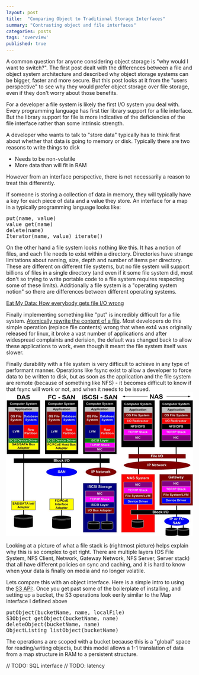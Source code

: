 ```yaml
---
layout: post
title:  "Comparing Object to Traditional Storage Interfaces"
summary: "Contrasting object and file interfaces"
categories: posts
tags: 'overview'
published: true
---
```


A common question for anyone considering object storage is "why would I want to switch?". The first post dealt with the differences between a file and object system architecture and described why object storage systems can be bigger, faster and more secure. But this post looks at it from the "users perspective" to see why they would prefer object storage over file storage, even if they don't worry about those benefits. 

For a developer a file system is likely the first I/O system you deal with. Every programming language has first tier library support for a file interface. But the library support for file is more indicative of the deficiencies of the file interface rather than some intrinsic strength.

A developer who wants to talk to "store data" typically has to think first about whether that data is going to memory or disk. Typically there are two reasons to write things to disk 

* Needs to be non-volatile 
* More data than will fit in RAM

However from an interface perspective, there is not necessarily a reason to treat this differently.

If someone is storing a collection of data in memory, they will typically have a key for each piece of data and a value they store. An interface for a map in a typically programming language looks like:

<pre>
put(name, value)
value get(name)
delete(name)
Iterator(name, value) iterate()
</pre>

On the other hand a file system looks nothing like this. It has a notion of files, and each file needs to exist within a directory. Directories have strange limitations about naming, size, depth and number of items per directory. These are different on different file systems, but no file system will support billions of files in a single directory (and even if it some file system did, most don't so trying to write portable code to a file system requires respecting some of these limits). Additionally a file system is a "operating system notion" so there are differences between different operating systems. 

[Eat My Data: How everybody gets file I/O wrong](http://www.flamingspork.com/talks/2007/06/eat_my_data.odp)

Finally implementing something like "put" is incredibly difficult for a file system. [Atomically rewrite the content of a file](http://www.microhowto.info/howto/atomically_rewrite_the_content_of_a_file.html). Most developers do this simple operation (replace file contents) wrong that when ext4 was originally released for linux, it broke a vast number of applications and after widespread complaints and derision, the default was changed back to allow these applications to work, even though it meant the file system itself was slower. 

Finally durability with a file system is very difficult to achieve in any type of performant manner. Operations like fsync exist to allow a developer to force data to be written to disk, but as soon as the application and the file system are remote (because of something like NFS) - it becomes difficult to know if that fsync will work or not, and when it needs to be issued.
![File access](/assets/images/fileStack.png)

Looking at a picture of what a file stack is (rightmost picture) helps explain why this is so complex to get right. There are multiple layers (OS File System, NFS Client, Network, Gateway Network, NFS Server, Server stack) that all have different policies on sync and caching, and it is hard to know when your data is finally on media and no longer volatile. 

Lets compare this with an object interface. Here is a simple intro to using the [S3 API:](https://www.baeldung.com/aws-s3-java). Once you get past some of the boilerplate of installing, and setting up a bucket, the S3 operations look eerily similar to the Map interface I defined above
<pre>
putObject(bucketName, name, localFile)
S3Object getObject(bucketName, name)
deleteObject(bucketName, name)
ObjectListing listObject(bucketName)
</pre>
The operations a are scoped with a bucket because this is a "global" space for reading/writing objects, but this model allows a 1-1 translation of data from a map structure in RAM to a persistent structure.

// TODO: SQL interface
// TODO: latency

